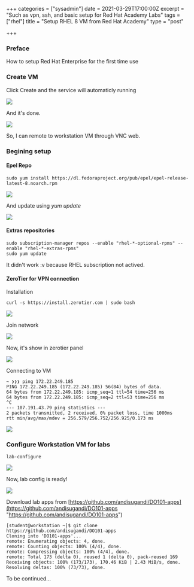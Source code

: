 +++
categories = ["sysadmin"]
date = 2021-03-29T17:00:00Z
excerpt = "Such as vpn, ssh, and basic setup for Red Hat Academy Labs"
tags = ["rhel"]
title = "Setup RHEL 8 VM from Red Hat Academy"
type = "post"

+++
### Preface

How to setup Red Hat Enterprise for the first time use

### Create VM

Click Create and the service will automaticly running

![](https://res.cloudinary.com/bimagv/image/upload/v1617121582/2021-03/123/Screen_2021-03-30_22-50-40X_a0mp6t.png)

And it's done.

![](https://res.cloudinary.com/bimagv/image/upload/v1617121641/2021-03/123/Screen_2021-03-30_22-53-17_b7tm8k.png)

So, I can remote to workstation VM through VNC web.

### Begining setup

#### Epel Repo

    sudo yum install https://dl.fedoraproject.org/pub/epel/epel-release-latest-8.noarch.rpm

![](https://res.cloudinary.com/bimagv/image/upload/v1617120563/2021-03/123/Screen_2021-03-30_23-05-16X_ffdw3a.png)

And update using _yum update_

![](https://res.cloudinary.com/bimagv/image/upload/v1617120579/2021-03/123/Screen_2021-03-30_23-05-43X_mrujcp.png)

#### Extras repositories

    sudo subscription-manager repos --enable "rhel-*-optional-rpms" --enable "rhel-*-extras-rpms"
    sudo yum update

It didn't work :v because RHEL subscription not actived.

#### ZeroTier for VPN connection

Installation

    curl -s https://install.zerotier.com | sudo bash

![](https://res.cloudinary.com/bimagv/image/upload/v1617122413/2021-03/123/Screen_2021-03-30_23-39-24X_dp1tqm.png)

Join network

![](https://res.cloudinary.com/bimagv/image/upload/v1617123024/2021-03/123/Screen_2021-03-30_23-47-22_lmqot1.png)

Now, it's show in zerotier panel

![](https://res.cloudinary.com/bimagv/image/upload/v1617122960/2021-03/123/Screen_2021-03-30_23-48-18X_geofil.png)

Connecting to VM

    ~ ❯❯❯ ping 172.22.249.185
    PING 172.22.249.185 (172.22.249.185) 56(84) bytes of data.
    64 bytes from 172.22.249.185: icmp_seq=1 ttl=54 time=256 ms
    64 bytes from 172.22.249.185: icmp_seq=2 ttl=53 time=256 ms
    ^C
    --- 107.191.43.79 ping statistics ---
    2 packets transmitted, 2 received, 0% packet loss, time 1000ms
    rtt min/avg/max/mdev = 256.579/256.752/256.925/0.173 ms

![](https://res.cloudinary.com/bimagv/image/upload/v1617123746/2021-03/123/Screen_2021-03-31_00-01-23X_gziezf.png)

### Configure Workstation VM for labs

    lab-configure

![](https://res.cloudinary.com/bimagv/image/upload/v1617124105/2021-03/123/Screen_2021-03-31_00-06-26X_tgyzok.png)

Now, lab config is ready!

![](https://res.cloudinary.com/bimagv/image/upload/v1617124135/2021-03/123/Screen_2021-03-31_00-07-42X_mot5ss.png)

Download lab apps from [https://github.com/andisugandi/DO101-apps](https://github.com/andisugandi/DO101-apps "https://github.com/andisugandi/DO101-apps")

    [student@workstation ~]$ git clone https://github.com/andisugandi/DO101-apps
    Cloning into 'DO101-apps'...
    remote: Enumerating objects: 4, done.
    remote: Counting objects: 100% (4/4), done.
    remote: Compressing objects: 100% (4/4), done.
    remote: Total 173 (delta 0), reused 1 (delta 0), pack-reused 169
    Receiving objects: 100% (173/173), 170.46 KiB | 2.43 MiB/s, done.
    Resolving deltas: 100% (73/73), done.

To be continued...